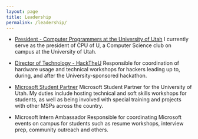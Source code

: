 ```yaml
---
layout: page
title: Leadership
permalink: /leadership/
---
```

- [President - Computer Programmers at the University of Utah](http://www.cpuofu.com/Tanner/)
  I currently serve as the president of CPU of U, a Computer Science club on campus at the University of Utah.

- [Director of Technology - HackTheU](http://hacktheu.com/)
  Responsible for coordination of hardware usage and technical workshops for hackers leading up to, during, and after the University-sponsored hackathon.

- [Microsoft Student Partner](https://www.facebook.com/groups/UtesMSP/)
  Microsoft Student Partner for the University of Utah. My duties include hosting technical and soft skills workshops for students, as well as being involved with special training and projects with other MSPs across the country.

- Microsoft Intern Ambassador
  Responsible for coordinating Microsoft events on campus for students such as resume workshops, interview prep, community outreach and others.
